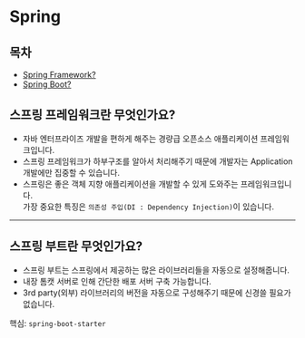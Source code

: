 # Spring

## 목차

* [Spring Framework?](spring.md#undefined-1)
* [Spring Boot?](spring.md#undefined-2)



## 스프링 프레임워크란 무엇인가요? <a href="#undefined" id="undefined"></a>

* 자바 엔터프라이즈 개발을 편하게 해주는 경량급 오픈소스 애플리케이션 프레임워크입니다.
* 스프링 프레임워크가 하부구조를 알아서 처리해주기 때문에 개발자는 Application 개발에만 집중할 수 있습니다.
* 스프링은 좋은 객체 지향 애플리케이션을 개발할 수 있게 도와주는 프레임워크입니다.\
  가장 중요한 특징은 `의존성 주입(DI : Dependency Injection)`이 있습니다.

***

## 스프링 부트란 무엇인가요? <a href="#undefined" id="undefined"></a>

* 스프링 부트는 스프링에서 제공하는 많은 라이브러리들을 자동으로 설정해줍니다.
* 내장 톰캣 서버로 인해 간단한 배포 서버 구축 가능합니다.
* 3rd party(외부) 라이브러리의 버전을 자동으로 구성해주기 때문에 신경쓸 필요가 없습니다.

핵심: `spring-boot-starter`

